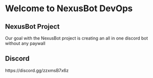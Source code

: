 <h1>Welcome to NexusBot DevOps</h1>

<h2> NexusBot Project</h2>
<p> Our goal with the NexusBot project is creating an all in one discord bot without any paywall</p>


<h2>Discord</h2>
https://discord.gg/zzxmsB7x6z

